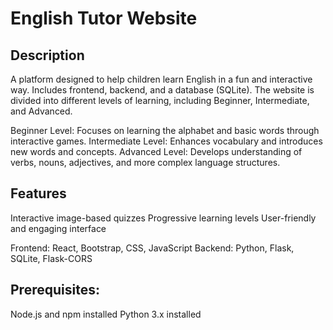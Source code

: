 # English Tutor Website
## Description
A platform designed to help children learn English in a fun and interactive way. Includes frontend, backend, and a database (SQLite). The website is divided into different levels of learning, including Beginner, Intermediate, and Advanced.

Beginner Level: Focuses on learning the alphabet and basic words through interactive games.
Intermediate Level: Enhances vocabulary and introduces new words and concepts.
Advanced Level: Develops understanding of verbs, nouns, adjectives, and more complex language structures.

## Features
Interactive image-based quizzes
Progressive learning levels
User-friendly and engaging interface

Frontend: React, Bootstrap, CSS, JavaScript
Backend: Python, Flask, SQLite, Flask-CORS

## Prerequisites:
Node.js and npm installed
Python 3.x installed
